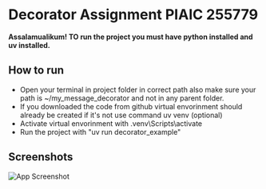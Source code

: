 
# Decorator Assignment PIAIC 255779

**Assalamualikum! TO run the project you must have python installed and uv installed.**


## How to run

- Open your terminal in project folder in correct path also make sure your path is ~/my_message_decorator and not in any parent folder.
- If you downloaded the code from github virtual envorinment should already be created if it's not use command uv venv (optional)
- Activate virtual envorinment with .venv\Scripts\activate
- Run the project with "uv run decorator_example"


## Screenshots

![App Screenshot](https://i.ibb.co/7JWhMSvG/uv-run.png)


